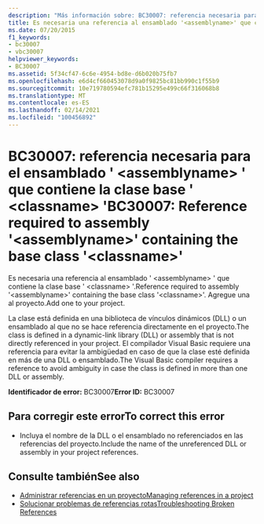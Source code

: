 ```yaml
---
description: "Más información sobre: BC30007: referencia necesaria para el ensamblado ' <assemblyname> ' que contiene la clase base ' <classname> '"
title: Es necesaria una referencia al ensamblado '<assemblyname>' que contenga la clase base '<classname>'
ms.date: 07/20/2015
f1_keywords:
- bc30007
- vbc30007
helpviewer_keywords:
- BC30007
ms.assetid: 5f34cf47-6c6e-4954-bd8e-d6b020b75fb7
ms.openlocfilehash: e6d4cf660453078d9a0f9825bc81bb990c1f55b9
ms.sourcegitcommit: 10e719780594efc781b15295e499c66f316068b8
ms.translationtype: MT
ms.contentlocale: es-ES
ms.lasthandoff: 02/14/2021
ms.locfileid: "100456892"
---
```

# <a name="bc30007-reference-required-to-assembly-assemblyname-containing-the-base-class-classname"></a><span data-ttu-id="0ff15-103">BC30007: referencia necesaria para el ensamblado ' \<assemblyname> ' que contiene la clase base ' \<classname> '</span><span class="sxs-lookup"><span data-stu-id="0ff15-103">BC30007: Reference required to assembly '\<assemblyname>' containing the base class '\<classname>'</span></span>

<span data-ttu-id="0ff15-104">Es necesaria una referencia al ensamblado ' \<assemblyname> ' que contiene la clase base ' \<classname> '.</span><span class="sxs-lookup"><span data-stu-id="0ff15-104">Reference required to assembly '\<assemblyname>' containing the base class '\<classname>'.</span></span> <span data-ttu-id="0ff15-105">Agregue una al proyecto.</span><span class="sxs-lookup"><span data-stu-id="0ff15-105">Add one to your project.</span></span>

 <span data-ttu-id="0ff15-106">La clase está definida en una biblioteca de vínculos dinámicos (DLL) o un ensamblado al que no se hace referencia directamente en el proyecto.</span><span class="sxs-lookup"><span data-stu-id="0ff15-106">The class is defined in a dynamic-link library (DLL) or assembly that is not directly referenced in your project.</span></span> <span data-ttu-id="0ff15-107">El compilador Visual Basic requiere una referencia para evitar la ambigüedad en caso de que la clase esté definida en más de una DLL o ensamblado.</span><span class="sxs-lookup"><span data-stu-id="0ff15-107">The Visual Basic compiler requires a reference to avoid ambiguity in case the class is defined in more than one DLL or assembly.</span></span>

 <span data-ttu-id="0ff15-108">**Identificador de error:** BC30007</span><span class="sxs-lookup"><span data-stu-id="0ff15-108">**Error ID:** BC30007</span></span>

## <a name="to-correct-this-error"></a><span data-ttu-id="0ff15-109">Para corregir este error</span><span class="sxs-lookup"><span data-stu-id="0ff15-109">To correct this error</span></span>

- <span data-ttu-id="0ff15-110">Incluya el nombre de la DLL o el ensamblado no referenciados en las referencias del proyecto.</span><span class="sxs-lookup"><span data-stu-id="0ff15-110">Include the name of the unreferenced DLL or assembly in your project references.</span></span>

## <a name="see-also"></a><span data-ttu-id="0ff15-111">Consulte también</span><span class="sxs-lookup"><span data-stu-id="0ff15-111">See also</span></span>

- [<span data-ttu-id="0ff15-112">Administrar referencias en un proyecto</span><span class="sxs-lookup"><span data-stu-id="0ff15-112">Managing references in a project</span></span>](/visualstudio/ide/managing-references-in-a-project)
- [<span data-ttu-id="0ff15-113">Solucionar problemas de referencias rotas</span><span class="sxs-lookup"><span data-stu-id="0ff15-113">Troubleshooting Broken References</span></span>](/visualstudio/ide/troubleshooting-broken-references)
